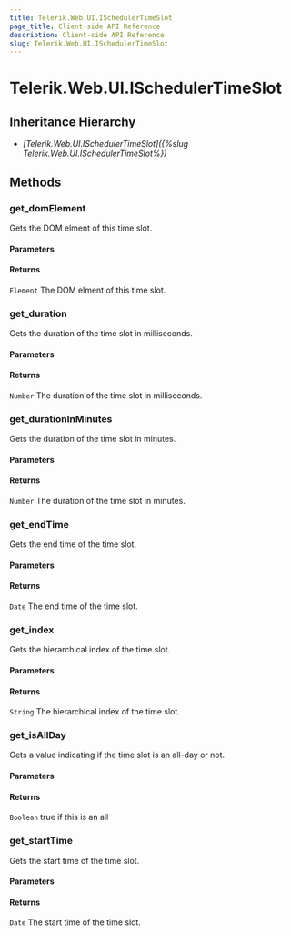 ```yaml
---
title: Telerik.Web.UI.ISchedulerTimeSlot
page_title: Client-side API Reference
description: Client-side API Reference
slug: Telerik.Web.UI.ISchedulerTimeSlot
---
```


# Telerik.Web.UI.ISchedulerTimeSlot  

## Inheritance Hierarchy

* *[Telerik.Web.UI.ISchedulerTimeSlot]({%slug Telerik.Web.UI.ISchedulerTimeSlot%})*

## Methods

###  get_domElement

Gets the DOM elment of this time slot.

#### Parameters

#### Returns

`Element`  The DOM elment of this time slot. 

###  get_duration

Gets the duration of the time slot in milliseconds.

#### Parameters

#### Returns

`Number`  The duration of the time slot in milliseconds. 

###  get_durationInMinutes

Gets the duration of the time slot in minutes.

#### Parameters

#### Returns

`Number`  The duration of the time slot in minutes. 

###  get_endTime

Gets the end time of the time slot.

#### Parameters

#### Returns

`Date`  The end time of the time slot. 

###  get_index

Gets the hierarchical index of the time slot.

#### Parameters

#### Returns

`String`  The hierarchical index of the time slot. 

###  get_isAllDay

Gets a value indicating if the time slot is an all-day or not.

#### Parameters

#### Returns

`Boolean`  true if this is an all

###  get_startTime

Gets the start time of the time slot.

#### Parameters

#### Returns

`Date`  The start time of the time slot. 


